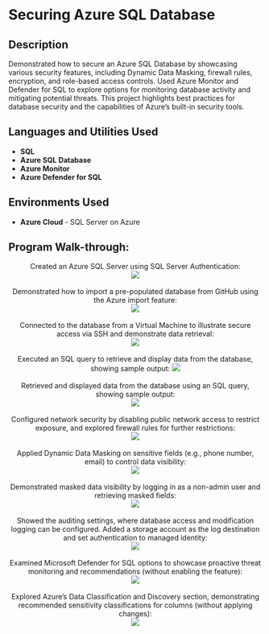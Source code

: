 <h1>Securing Azure SQL Database</h1>

<h2>Description</h2>
Demonstrated how to secure an Azure SQL Database by showcasing various security features, including Dynamic Data Masking, firewall rules, encryption, and role-based access controls. Used Azure Monitor and Defender for SQL to explore options for monitoring database activity and mitigating potential threats. This project highlights best practices for database security and the capabilities of Azure’s built-in security tools.

<h2>Languages and Utilities Used</h2>

- <b>SQL</b>
- <b>Azure SQL Database</b>
- <b>Azure Monitor</b>
- <b>Azure Defender for SQL</b>

<h2>Environments Used</h2>

- <b>Azure Cloud</b> - SQL Server on Azure

<h2>Program Walk-through:</h2>

<p align="center">
Created an Azure SQL Server using SQL Server Authentication: <br/>
<img src="images/create sql db"/>
<br />
<br />
Demonstrated how to import a pre-populated database from GitHub using the Azure import feature:  <br/>
<img src="images/Import db"/>
<br />
<br />
Connected to the database from a Virtual Machine to illustrate secure access via SSH and demonstrate data retrieval: <br/>
<img src="images/Secure connection to db"/>
<br />
<br />
Executed an SQL query to retrieve and display data from the database, showing sample output:
<img src="images/sql query"/>
<br />
<br />
Retrieved and displayed data from the database using an SQL query, showing sample output:<br/>
<img src="images/db output"/>
<br />
<br />
Configured network security by disabling public network access to restrict exposure, and explored firewall rules for further restrictions: <br/>
<img src="images/Networing"/>
<br />
<br />
Applied Dynamic Data Masking on sensitive fields (e.g., phone number, email) to control data visibility: <br/>
<img src ="images/data masking"/>
<br />
<br />
Demonstrated masked data visibility by logging in as a non-admin user and retrieving masked fields: <br/>
<img src="images/masked date"/>
<br />
<br />
Showed the auditing settings, where database access and modification logging can be configured. Added a storage account as the log destination and set authentication to managed identity: <br/>
<img src="images/auditing"/>
<br />
<br />
Examined Microsoft Defender for SQL options to showcase proactive threat monitoring and recommendations (without enabling the feature):  <br/>
<img src="images/showcasing defender for cloud"/>
<br />
<br />
Explored Azure’s Data Classification and Discovery section, demonstrating recommended sensitivity classifications for columns (without applying changes): <br/>
<img src="images/data classification"/>
</p>




















